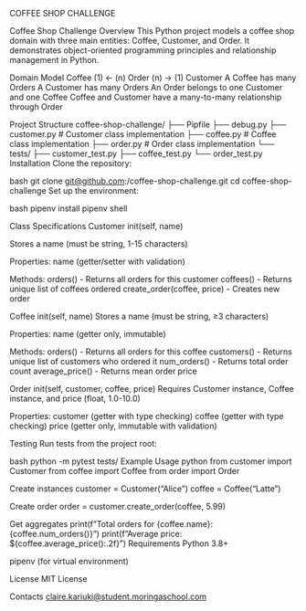 COFFEE SHOP CHALLENGE

Coffee Shop Challenge Overview This Python project models a coffee shop domain with three main entities: Coffee, Customer, and Order. It demonstrates object-oriented programming principles and relationship management in Python.

Domain Model Coffee (1) ← (n) Order (n) → (1) Customer A Coffee has many Orders A Customer has many Orders An Order belongs to one Customer and one Coffee Coffee and Customer have a many-to-many relationship through Order

Project Structure coffee-shop-challenge/ ├── Pipfile ├── debug.py ├── customer.py # Customer class implementation ├── coffee.py # Coffee class implementation ├── order.py # Order class implementation └── tests/ ├── customer_test.py ├── coffee_test.py └── order_test.py Installation Clone the repository:

bash git clone git@github.com:/coffee-shop-challenge.git cd coffee-shop-challenge Set up the environment:

bash pipenv install pipenv shell

Class Specifications Customer init(self, name)

Stores a name (must be string, 1-15 characters)

Properties: name (getter/setter with validation)

Methods: orders() - Returns all orders for this customer coffees() - Returns unique list of coffees ordered create_order(coffee, price) - Creates new order

Coffee init(self, name) Stores a name (must be string, ≥3 characters)

Properties: name (getter only, immutable)

Methods: orders() - Returns all orders for this coffee customers() - Returns unique list of customers who ordered it num_orders() - Returns total order count average_price() - Returns mean order price

Order init(self, customer, coffee, price) Requires Customer instance, Coffee instance, and price (float, 1.0-10.0)

Properties: customer (getter with type checking) coffee (getter with type checking) price (getter only, immutable with validation)

Testing Run tests from the project root:

bash python -m pytest tests/ Example Usage python from customer import Customer from coffee import Coffee from order import Order

Create instances
customer = Customer(“Alice”) coffee = Coffee(“Latte”)

Create order
order = customer.create_order(coffee, 5.99)

Get aggregates
print(f”Total orders for {coffee.name}: {coffee.num_orders()}”) print(f”Average price: ${coffee.average_price():.2f}”) Requirements Python 3.8+

pipenv (for virtual environment)

License MIT License

Contacts claire.kariuki@student.moringaschool.com
